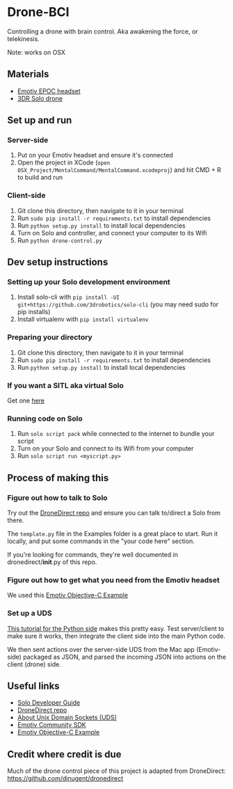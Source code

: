 # Drone-BCI
Controlling a drone with brain control. Aka awakening the force, or telekinesis.

Note: works on OSX

## Materials

* [Emotiv EPOC headset](https://store.3drobotics.com/products/solo)
* [3DR Solo drone](https://store.3drobotics.com/products/solo)

## Set up and run

### Server-side
1. Put on your Emotiv headset and ensure it's connected
1. Open the project in XCode (`open OSX_Project/MentalCommand/MentalCommand.xcodeproj`) and hit CMD + R to build and run

### Client-side
1. Git clone this directory, then navigate to it in your terminal
1. Run `sudo pip install -r requirements.txt` to install dependencies
1. Run `python setup.py install` to install local dependencies
1. Turn on Solo and controller, and connect your computer to its Wifi
1. Run `python drone-control.py`

## Dev setup instructions

### Setting up your Solo development environment

1. Install solo-cli with `pip install -UI git+https://github.com/3drobotics/solo-cli` (you may need sudo for pip installs)
1. Install virtualenv with `pip install virtualenv`

### Preparing your directory

1. Git clone this directory, then navigate to it in your terminal
1. Run `sudo pip install -r requirements.txt` to install dependencies
1. Run `python setup.py install` to install local dependencies

### If you want a SITL aka virtual Solo

Get one [here](https://github.com/dronekit/dronekit-sitl)

### Running code on Solo

1. Run `solo script pack` while connected to the internet to bundle your script
1. Turn on your Solo and connect to its Wifi from your computer
1. Run `solo script run <myscript.py>`

## Process of making this

### Figure out how to talk to Solo

Try out the [DroneDirect repo](https://github.com/djnugent/dronedirect) and ensure you can talk to/direct a Solo from there.

The `template.py` file in the Examples folder is a great place to start. Run it locally, and put some commands in the "your code here" section.

If you're looking for commands, they're well documented in dronedirect/__init__.py of this repo.

### Figure out how to get what you need from the Emotiv headset

We used this [Emotiv Objective-C Example](https://github.com/Emotiv/community-sdk/blob/master/examples/ObjectiveC/Mac%20OS/MentalCommand/MentalCommand/EngineWidget.mm)

### Set up a UDS

[This tutorial for the Python side](https://pymotw.com/2/socket/uds.html) makes this pretty easy. Test server/client to make sure it works, then integrate the client side into the main Python code.

We then sent actions over the server-side UDS from the Mac app (Emotiv-side) packaged as JSON, and parsed the incoming JSON into actions on the client (drone) side.

## Useful links

* [Solo Developer Guide](http://dev.3dr.com/)
* [DroneDirect repo](https://github.com/djnugent/dronedirect)
* [About Unix Domain Sockets (UDS)](https://pymotw.com/2/socket/uds.html)
* [Emotiv Community SDK](https://github.com/Emotiv/community-sdk)
* [Emotiv Objective-C Example](https://github.com/Emotiv/community-sdk/blob/master/examples/ObjectiveC/Mac%20OS/MentalCommand/MentalCommand/EngineWidget.mm)

## Credit where credit is due
Much of the drone control piece of this project is adapted from DroneDirect: https://github.com/djnugent/dronedirect
